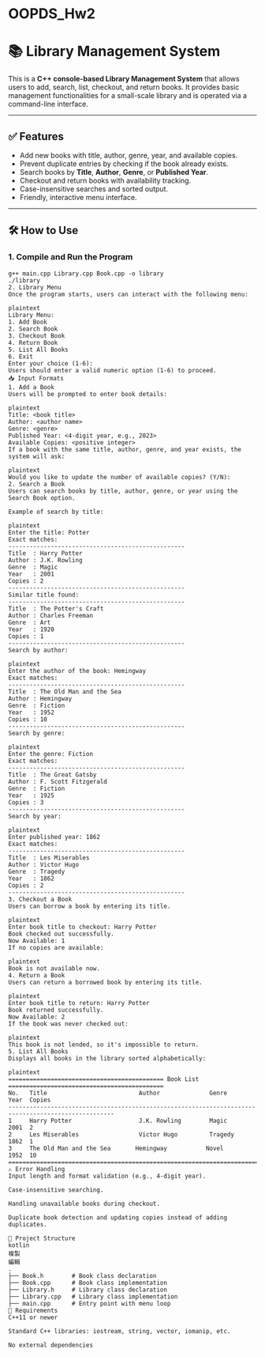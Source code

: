 # OOPDS_Hw2  
# 📚 Library Management System

This is a **C++ console-based Library Management System** that allows users to add, search, list, checkout, and return books. It provides basic management functionalities for a small-scale library and is operated via a command-line interface.

---

## ✅ Features

- Add new books with title, author, genre, year, and available copies.
- Prevent duplicate entries by checking if the book already exists.
- Search books by **Title**, **Author**, **Genre**, or **Published Year**.
- Checkout and return books with availability tracking.
- Case-insensitive searches and sorted output.
- Friendly, interactive menu interface.

---

## 🛠 How to Use

### 1. Compile and Run the Program

```plaintext
g++ main.cpp Library.cpp Book.cpp -o library
./library
2. Library Menu
Once the program starts, users can interact with the following menu:

plaintext
Library Menu:
1. Add Book
2. Search Book
3. Checkout Book
4. Return Book
5. List All Books
6. Exit
Enter your choice (1-6):
Users should enter a valid numeric option (1-6) to proceed.
📥 Input Formats
1. Add a Book
Users will be prompted to enter book details:

plaintext
Title: <book title>
Author: <author name>
Genre: <genre>
Published Year: <4-digit year, e.g., 2023>
Available Copies: <positive integer>
If a book with the same title, author, genre, and year exists, the system will ask:

plaintext
Would you like to update the number of available copies? (Y/N):
2. Search a Book
Users can search books by title, author, genre, or year using the Search Book option.

Example of search by title:

plaintext
Enter the title: Potter
Exact matches:
--------------------------------------------------
Title  : Harry Potter
Author : J.K. Rowling
Genre  : Magic
Year   : 2001
Copies : 2
--------------------------------------------------
Similar title found:
--------------------------------------------------
Title  : The Potter's Craft
Author : Charles Freeman
Genre  : Art
Year   : 1920
Copies : 1
--------------------------------------------------
Search by author:

plaintext
Enter the author of the book: Hemingway
Exact matches:
--------------------------------------------------
Title  : The Old Man and the Sea
Author : Hemingway
Genre  : Fiction
Year   : 1952
Copies : 10
--------------------------------------------------
Search by genre:

plaintext
Enter the genre: Fiction
Exact matches:
--------------------------------------------------
Title  : The Great Gatsby
Author : F. Scott Fitzgerald
Genre  : Fiction
Year   : 1925
Copies : 3
--------------------------------------------------
Search by year:

plaintext
Enter published year: 1862
Exact matches:
--------------------------------------------------
Title  : Les Miserables
Author : Victor Hugo
Genre  : Tragedy
Year   : 1862
Copies : 2
--------------------------------------------------
3. Checkout a Book
Users can borrow a book by entering its title.

plaintext
Enter book title to checkout: Harry Potter
Book checked out successfully.
Now Available: 1
If no copies are available:

plaintext
Book is not available now.
4. Return a Book
Users can return a borrowed book by entering its title.

plaintext
Enter book title to return: Harry Potter
Book returned successfully.
Now Available: 2
If the book was never checked out:

plaintext
This book is not lended, so it's impossible to return.
5. List All Books
Displays all books in the library sorted alphabetically:

plaintext
============================================ Book List ============================================
No.   Title                          Author              Genre             Year  Copies
----------------------------------------------------------------------------------------------------
1     Harry Potter                   J.K. Rowling        Magic             2001  2
2     Les Miserables                 Victor Hugo         Tragedy           1862  1
3     The Old Man and the Sea       Hemingway           Novel             1952  10
====================================================================================================
⚠️ Error Handling
Input length and format validation (e.g., 4-digit year).

Case-insensitive searching.

Handling unavailable books during checkout.

Duplicate book detection and updating copies instead of adding duplicates.

📂 Project Structure
kotlin
複製
編輯
.
├── Book.h        # Book class declaration
├── Book.cpp      # Book class implementation
├── Library.h     # Library class declaration
├── Library.cpp   # Library class implementation
├── main.cpp      # Entry point with menu loop
📌 Requirements
C++11 or newer

Standard C++ libraries: iostream, string, vector, iomanip, etc.

No external dependencies

